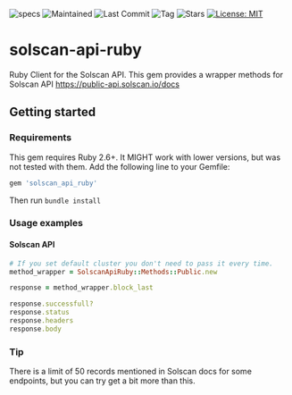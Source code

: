 

![specs](https://github.com/Block-Logic/solscan-api-ruby/actions/workflows/specs.yml/badge.svg)
![Maintained](https://img.shields.io/badge/Maintained%3F-yes-green.svg)
![Last Commit](https://img.shields.io/github/last-commit/Block-Logic/solscan-api-ruby)
![Tag](https://img.shields.io/github/v/tag/Block-Logic/solscan-api-ruby)
![Stars](https://img.shields.io/github/stars/Block-Logic/solscan-api-ruby.svg)
[![License: MIT](https://img.shields.io/badge/License-MIT-yellow.svg)](https://opensource.org/licenses/MIT)
# solscan-api-ruby
Ruby Client for the Solscan API. This gem provides a wrapper methods for Solscan API https://public-api.solscan.io/docs

## Getting started

### Requirements

This gem requires Ruby 2.6+. It MIGHT work with lower versions, but was not tested with them.
Add the following line to your Gemfile:

```ruby
gem 'solscan_api_ruby'
```

Then run `bundle install`

### Usage examples

#### Solscan API
```ruby
# If you set default cluster you don't need to pass it every time.
method_wrapper = SolscanApiRuby::Methods::Public.new

response = method_wrapper.block_last

response.successfull?
response.status
response.headers
response.body
```

### Tip
There is a limit of 50 records mentioned in Solscan docs for some endpoints, but you can try get a bit more than this.

